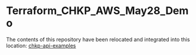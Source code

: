 # Terraform_CHKP_AWS_May28_Demo
The contents of this repository have been relocated and integrated into this location: [chkp-api-examples](https://github.com/checkpointsw-devsec/chkp-api-examples/tree/master/Terraform/Terraform_Demo_policy)